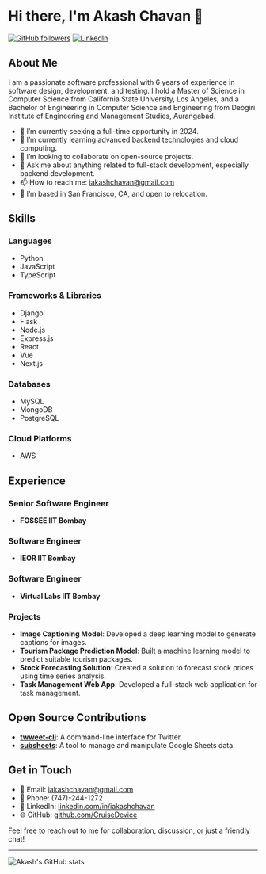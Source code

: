 # Hi there, I'm Akash Chavan 👋

[![GitHub followers](https://img.shields.io/github/followers/CruiseDevice?label=Follow&style=social)](https://github.com/CruiseDevice)
[![LinkedIn](https://img.shields.io/badge/LinkedIn-blue?logo=linkedin&style=social)](https://www.linkedin.com/in/iakashchavan/)

## About Me

I am a passionate software professional with 6 years of experience in software design, development, and testing. I hold a Master of Science in Computer Science from California State University, Los Angeles, and a Bachelor of Engineering in Computer Science and Engineering from Deogiri Institute of Engineering and Management Studies, Aurangabad.

- 🔭 I’m currently seeking a full-time opportunity in 2024.
- 🌱 I’m currently learning advanced backend technologies and cloud computing.
- 👯 I’m looking to collaborate on open-source projects.
- 💬 Ask me about anything related to full-stack development, especially backend development.
- 📫 How to reach me: [iakashchavan@gmail.com](mailto:iakashchavan@gmail.com)
- 📍 I’m based in San Francisco, CA, and open to relocation.

## Skills

### Languages
- Python
- JavaScript
- TypeScript

### Frameworks & Libraries
- Django
- Flask
- Node.js
- Express.js
- React
- Vue
- Next.js

### Databases
- MySQL
- MongoDB
- PostgreSQL

### Cloud Platforms
- AWS

## Experience

### Senior Software Engineer
- **FOSSEE IIT Bombay**
### Software Engineer
- **IEOR IIT Bombay**
### Software Engineer
- **Virtual Labs IIT Bombay**

### Projects
- **Image Captioning Model**: Developed a deep learning model to generate captions for images.
- **Tourism Package Prediction Model**: Built a machine learning model to predict suitable tourism packages.
- **Stock Forecasting Solution**: Created a solution to forecast stock prices using time series analysis.
- **Task Management Web App**: Developed a full-stack web application for task management.

## Open Source Contributions
- **[twweet-cli](https://github.com/CruiseDevice/twweet-cli)**: A command-line interface for Twitter.
- **[subsheets](https://github.com/CruiseDevice/subsheets)**: A tool to manage and manipulate Google Sheets data.

## Get in Touch

- 📧 Email: [iakashchavan@gmail.com](mailto:iakashchavan@gmail.com)
- 📱 Phone: (747)-244-1272
- 💼 LinkedIn: [linkedin.com/in/iakashchavan](https://www.linkedin.com/in/iakashchavan/)
- 🌐 GitHub: [github.com/CruiseDevice](https://github.com/CruiseDevice)

Feel free to reach out to me for collaboration, discussion, or just a friendly chat!

---

![Akash's GitHub stats](https://github-readme-stats.vercel.app/api?username=CruiseDevice&show_icons=true&theme=radical)
